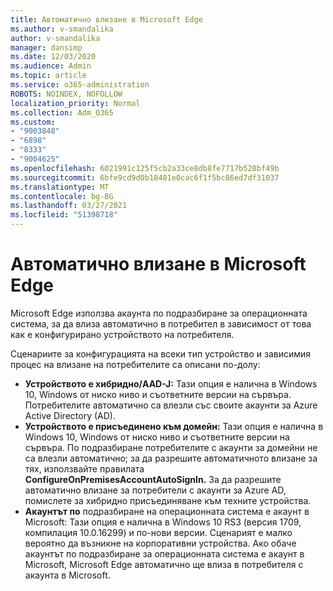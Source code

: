```yaml
---
title: Автоматично влизане в Microsoft Edge
ms.author: v-smandalika
author: v-smandalika
manager: dansimp
ms.date: 12/03/2020
ms.audience: Admin
ms.topic: article
ms.service: o365-administration
ROBOTS: NOINDEX, NOFOLLOW
localization_priority: Normal
ms.collection: Adm_O365
ms.custom:
- "9003848"
- "6898"
- "8333"
- "9004625"
ms.openlocfilehash: 6021991c125f5cb2a33ce8db8fe7717b528bf49b
ms.sourcegitcommit: 6bfe9cd9d0b18481e0cac6f1f5bc86ed7df31037
ms.translationtype: MT
ms.contentlocale: bg-BG
ms.lasthandoff: 03/27/2021
ms.locfileid: "51398718"
---
```

# <a name="sign-in-to-microsoft-edge-automatically"></a>Автоматично влизане в Microsoft Edge

Microsoft Edge използва акаунта по подразбиране за операционната система, за да влиза автоматично в потребител в зависимост от това как е конфигурирано устройството на потребителя. 

Сценариите за конфигурацията на всеки тип устройство и зависимия процес на влизане на потребителите са описани по-долу:

- **Устройството е хибридно/AAD-J:** Тази опция е налична в Windows 10, Windows от ниско ниво и съответните версии на сървъра. Потребителите автоматично са влезли със своите акаунти за Azure Active Directory (AD).
- **Устройството е присъединено към домейн:** Тази опция е налична в Windows 10, Windows от ниско ниво и съответните версии на сървъра. По подразбиране потребителите с акаунти за домейни не са влезли автоматично; за да разрешите автоматичното влизане за тях, използвайте правилата **ConfigureOnPremisesAccountAutoSignIn.** За да разрешите автоматично влизане за потребители с акаунти за Azure AD, помислете за хибридно присъединяване към техните устройства.
- **Акаунтът по** подразбиране на операционната система е акаунт в Microsoft: Тази опция е налична в Windows 10 RS3 (версия 1709, компилация 10.0.16299) и по-нови версии. Сценарият е малко вероятно да възникне на корпоративни устройства. Ако обаче акаунтът по подразбиране за операционната система е акаунт в Microsoft, Microsoft Edge автоматично ще влиза в потребителя с акаунта в Microsoft.
 
 
